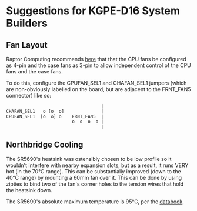 ﻿Suggestions for KGPE-D16 System Builders
========================================

Fan Layout
----------

Raptor Computing recommends [here][1] that that the CPU fans be configured as 4-pin and the case fans as 3-pin to allow independent
control of the CPU fans and the case fans.

[1]: https://www.raptorengineering.com/coreboot/kgpe-d16-bmc-port-status.php#host-thermal-management-notes

To do this, configure the CPUFAN_SEL1 and CHAFAN_SEL1 jumpers (which are non-obviously labelled on the board, but are adjacent to
the FRNT_FAN5 connector) like so:

```
                                    |
CHAFAN_SEL1   o [o  o]              |
CPUFAN_SEL1  [o  o] o    FRNT_FAN5  |
                         o  o  o  o |
                                    |
```

Northbridge Cooling
-------------------

The SR5690's heatsink was ostensibly chosen to be low profile so it wouldn't interfere with nearby expansion slots, but as a result,
it runs VERY hot (in the 70°C range).  This can be substantially improved (down to the 40°C range) by mounting a 60mm fan over it.
This can be done by using zipties to bind two of the fan's corner holes to the tension wires that hold the heatsink down.

The SR5690's absolute maximum temperature is 95°C, per the [databook](https://www.amd.com/en/support/tech-docs/amd-sr5690-databook).

